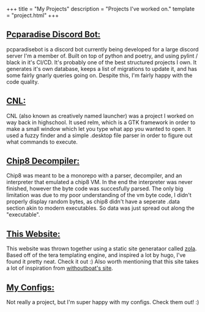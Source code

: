 +++
title = "My Projects"
description = "Projects I've worked on."
template = "project.html"
+++
## [Pcparadise Discord Bot:](https://github.com/pcparadise/discordbot)
pcparadisebot is a discord bot currently being developed for a large
discord server I'm a member of. Built on top of python and poetry,
and using pylint / black in it's CI/CD. It's probably one of the best
structured projects I own. It generates it's own database,
keeps a list of migrations to update it, and has some fairly gnarly
queries going on. Despite this, I'm fairly happy with the code quality.
## [CNL:](https://github.com/awsomearvinder/CNL-creatively-named-launcher)
CNL (also known as creatively named launcher) was a project 
I worked on way back in highschool. It used relm, which is a GTK
framework in order to make a small window which let you type
what app you wanted to open. It used a fuzzy finder and a simple
.desktop file parser in order to figure out what commands to execute.
## [Chip8 Decompiler:](https://github.com/awsomearvinder/chip8)
Chip8 was meant to be a monorepo with a parser, decompiler, and an interpreter
that emulated a chip8 VM. In the end the interpreter was never finished, however
the byte code was succesfully parsed. The only big limitation was due
to my poor understanding of the vm byte code, I didn't properly display random
bytes, as chip8 didn't have a seperate .data section akin to modern executables.
So data was just spread out along the "executable".
## [This Website:](https://github.com/awsomearvinder/personal_site)
This website was thrown together using a static site generataor called 
[zola](https://www.getzola.org/). Based off of the tera templating engine,
and inspired a lot by hugo, I've found it pretty neat. Check it out :)
Also worth mentioning that this site takes a lot of inspiration from
[withoutboat's site](https://without.boats).
## [My Configs:](https://github.com/awsomearvinder/nixhomeconfiguration)
Not really a project, but I'm super happy with my configs. Check them out! :)
